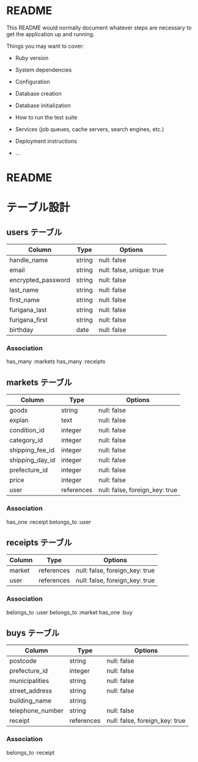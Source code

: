 # README

This README would normally document whatever steps are necessary to get the
application up and running.

Things you may want to cover:

* Ruby version

* System dependencies

* Configuration

* Database creation

* Database initialization

* How to run the test suite

* Services (job queues, cache servers, search engines, etc.)

* Deployment instructions

* ...
# README
# テーブル設計

## users テーブル

| Column             | Type    | Options                   |
| ------------------ | ------- | ------------------------- |
| handle_name        | string  | null: false               |
| email              | string  | null: false, unique: true |
| encrypted_password | string  | null: false               |
| last_name          | string  | null: false               |
| first_name         | string  | null: false               |
| furigana_last      | string  | null: false               |
| furigana_first     | string  | null: false               |
| birthday           | date    | null: false               |

### Association
has_many :markets
has_many :receipts

## markets テーブル

| Column           | Type       | Options                        |
| ---------------- | ---------- | ------------------------------ |
| goods            | string     | null: false                    |
| explan           | text       | null: false                    |
| condition_id     | integer    | null: false                    |
| category_id      | integer    | null: false                    |
| shipping_fee_id  | integer    | null: false                    |
| shipping_day_id  | integer    | null: false                    |
| prefecture_id    | integer    | null: false                    |
| price            | integer    | null: false                    |
| user             | references | null: false, foreign_key: true |

### Association
has_one :receipt
belongs_to :user

## receipts テーブル
| Column    | Type       | Options                        |
| --------- | ---------- | ------------------------------ |
| market    | references | null: false, foreign_key: true |
| user      | references | null: false, foreign_key: true |
### Association
belongs_to :user
belongs_to :market
has_one :buy

## buys テーブル
| Column             | Type       | Options                        |
| ------------------ | ---------- | ------------------------------ |
| postcode           | string     | null: false                    |
| prefecture_id      | integer    | null: false                    |
| municipalities     | string     | null: false                    |
| street_address     | string     | null: false                    |
| building_name      | string     |                                |
| telephone_number   | string     | null: false                    |
| receipt            | references | null: false, foreign_key: true |

### Association
belongs_to :receipt